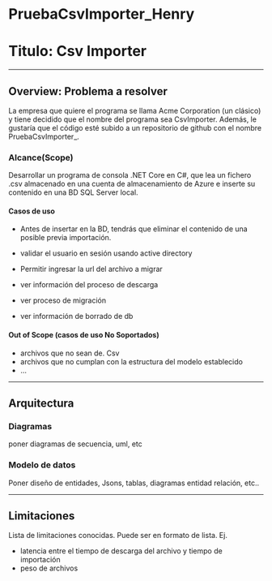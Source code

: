 # PruebaCsvImporter_Henry
# Titulo: Csv Importer
---
## Overview: Problema a resolver

La empresa que quiere el programa se llama Acme Corporation (un clásico) y tiene decidido que el nombre del programa sea CsvImporter. Además, le gustaría que el código esté subido a un repositorio de github con el nombre PruebaCsvImporter_<Autor>.

### Alcance(Scope)

Desarrollar un programa de consola .NET Core en C#, que lea un fichero .csv almacenado en una cuenta de almacenamiento de Azure e inserte su contenido en una BD SQL Server local.

#### Casos de uso

* Antes de insertar en la BD, tendrás que eliminar el contenido de una posible previa importación.

* validar el usuario en sesión usando active directory

* Permitir ingresar la url del archivo a migrar

* ver información del proceso de descarga

* ver proceso de migración

* ver información de borrado de db

#### Out of Scope (casos de uso No Soportados)

* archivos que no sean de. Csv
* archivos que no cumplan con la estructura del modelo establecido
* ...
---
## Arquitectura

### Diagramas
poner diagramas de secuencia, uml, etc

### Modelo de datos
Poner diseño de entidades, Jsons, tablas, diagramas entidad relación, etc..

---
## Limitaciones
Lista de limitaciones conocidas. Puede ser en formato de lista.
Ej.
* latencia entre el tiempo de descarga del archivo y tiempo de importación
* peso de archivos 

